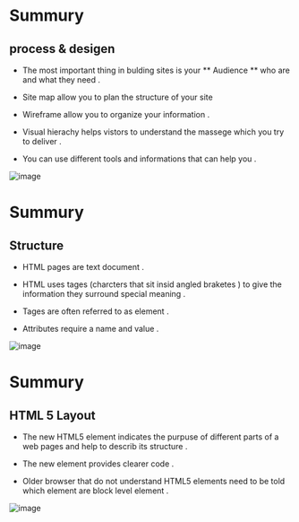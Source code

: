 # Summury 
## process & desigen 
* The most important thing in bulding sites is your ** Audience ** who are and what they need .

* Site map allow you to plan the structure of your site 

* Wireframe allow you to organize your information .

* Visual hierachy helps vistors to understand the massege which you try to deliver . 

* You can use different tools and informations that can help you . 

![image](https://encrypted-tbn0.gstatic.com/images?q=tbn:ANd9GcQlPVwvlYelzNlsOq-nR4Irf-vr0S6FPiV1lA&usqp=CAU.jpg)


# Summury
## Structure

* HTML pages are text document .

* HTML uses tages (charcters that sit insid angled braketes ) to give the information they surround special meaning .

* Tages are often referred to as element .

* Attributes require a name and value .

![image](https://encrypted-tbn0.gstatic.com/images?q=tbn:ANd9GcQ75tLKNFyYmVe3ZJlfBLdfGqvMDMR-i1HYTw&usqp=CAU.jpg)


# Summury
## HTML 5 Layout 

* The new HTML5 element indicates the purpuse of different parts of a web pages and help to describ its structure .

* The new element provides clearer code .

* Older browser that do not understand HTML5 elements need to be told which element are block level element .

![image](https://i.ytimg.com/vi/niea0C4yr_U/maxresdefault.jpg)